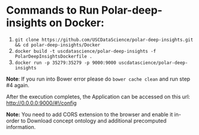 # Commands to Run Polar-deep-insights on Docker:

1. `git clone https://github.com/USCDataScience/polar-deep-insights.git && cd polar-deep-insights/Docker`
2.  `docker build -t uscdatascience/polar-deep-insights -f PolarDeepInsightsDockerfile .`
3. `docker run -p 35279:35279 -p 9000:9000 uscdatascience/polar-deep-insights`

**Note**: If you run into Bower error please do ``` bower cache clean ```
and run step #4 again.

After the execution completes, the Application can be accessed on this url:
http://0.0.0.0:9000/#!/config

**Note:** You need to add CORS extension to the browser and enable it in-order to Download concept ontology and additional precomputed information.
